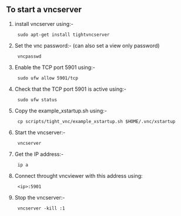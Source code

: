 To start a vncserver
--------------------
1. install vncserver using:-

        sudo apt-get install tightvncserver

2. Set the vnc password:-
   (can also set a view only password)

        vncpasswd

3. Enable the TCP port 5901 using:-

        sudo ufw allow 5901/tcp

4. Check that the TCP port 5901 is active using:-

        sudo ufw status

5. Copy the example_xstartup.sh using:-

        cp scripts/tight_vnc/example_xstartup.sh $HOME/.vnc/xstartup

6. Start the vncserver:-

        vncserver

8. Get the IP address:-

        ip a

7. Connect throught vncviewer with this address using:

        <ip>:5901

8. Stop the vncserver:-

        vncserver -kill :1


